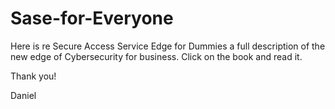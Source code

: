 # Sase-for-Everyone
Here is re Secure Access Service Edge for Dummies a full description of the new edge of Cybersecurity for business. 
Click on the book and read it.

Thank you! 

Daniel 
